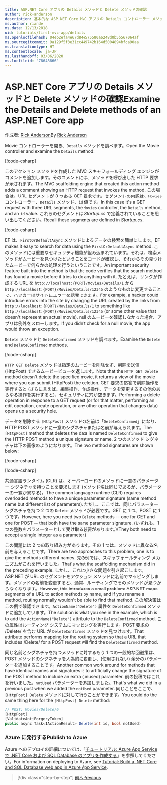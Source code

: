 ```yaml
---
title: ASP.NET Core アプリの Details メソッドと Delete メソッドの確認
author: rick-anderson
description: 基本的な ASP.NET Core MVC アプリの Details コントローラー メソッドとビューについて説明します。
ms.author: riande
ms.date: 12/13/2018
uid: tutorials/first-mvc-app/details
ms.openlocfilehash: 04eb2efa4e67d84e575580a6248d0b5b567064af
ms.sourcegitcommit: 9a129f5f3e31cc449742b164d5004894bfca90aa
ms.translationtype: HT
ms.contentlocale: ja-JP
ms.lasthandoff: 03/06/2020
ms.locfileid: "78648866"
---
```

# <a name="examine-the-details-and-delete-methods-of-an-aspnet-core-app"></a><span data-ttu-id="abf06-103">ASP.NET Core アプリの Details メソッドと Delete メソッドの確認</span><span class="sxs-lookup"><span data-stu-id="abf06-103">Examine the Details and Delete methods of an ASP.NET Core app</span></span>

<span data-ttu-id="abf06-104">作成者: [Rick Anderson](https://twitter.com/RickAndMSFT)</span><span class="sxs-lookup"><span data-stu-id="abf06-104">By [Rick Anderson](https://twitter.com/RickAndMSFT)</span></span>

<span data-ttu-id="abf06-105">Movie コントローラーを開き、`Details` メソッドを調べます。</span><span class="sxs-lookup"><span data-stu-id="abf06-105">Open the Movie controller and examine the `Details` method:</span></span>

[!code-csharp[](start-mvc/sample/MvcMovie22/Controllers/MoviesController.cs?name=snippet_details)]

<span data-ttu-id="abf06-106">このアクション メソッドを作成した MVC スキャフォールディング エンジンがコメントを追加します。そのコメントには、メソッドを呼び出した HTTP 要求が示されます。</span><span class="sxs-lookup"><span data-stu-id="abf06-106">The MVC scaffolding engine that created this action method adds a comment showing an HTTP request that invokes the method.</span></span> <span data-ttu-id="abf06-107">この場合は、URL セグメントが 3 つある GET 要求です。セグメントの内訳は、`Movies` コントローラー、`Details` メソッド、`id` 値です。</span><span class="sxs-lookup"><span data-stu-id="abf06-107">In this case it's a GET request with three URL segments, the `Movies` controller, the `Details` method, and an `id` value.</span></span> <span data-ttu-id="abf06-108">これらのセグメントは *Startup.cs* で定義されていることを思い出してください。</span><span class="sxs-lookup"><span data-stu-id="abf06-108">Recall these segments are defined in *Startup.cs*.</span></span>

[!code-csharp[](start-mvc/sample/MvcMovie3/Startup.cs?highlight=5&name=snippet_1)]

<span data-ttu-id="abf06-109">EF は、`FirstOrDefaultAsync` メソッドによるデータの検索を簡単にします。</span><span class="sxs-lookup"><span data-stu-id="abf06-109">EF makes it easy to search for data using the `FirstOrDefaultAsync` method.</span></span> <span data-ttu-id="abf06-110">このメソッドには重要なセキュリティ機能が組み込まれています。それは、検索メソッドがムービーを見つけたということをコードが確認し、それからその見つけたムービーで何らかの処理を行うということです。</span><span class="sxs-lookup"><span data-stu-id="abf06-110">An important security feature built into the method is that the code verifies that the search method has found a movie before it tries to do anything with it.</span></span> <span data-ttu-id="abf06-111">たとえば、リンクが作成する URL を `http://localhost:{PORT}/Movies/Details/1` から `http://localhost:{PORT}/Movies/Details/12345` のようなものに変更することで、ハッカーはサイトにエラーを誘発できます。</span><span class="sxs-lookup"><span data-stu-id="abf06-111">For example, a hacker could introduce errors into the site by changing the URL created by the links from `http://localhost:{PORT}/Movies/Details/1` to something like  `http://localhost:{PORT}/Movies/Details/12345` (or some other value that doesn't represent an actual movie).</span></span> <span data-ttu-id="abf06-112">null のムービーを確認しなかった場合、アプリは例外をスローします。</span><span class="sxs-lookup"><span data-stu-id="abf06-112">If you didn't check for a null movie, the app would throw an exception.</span></span>

<span data-ttu-id="abf06-113">`Delete` メソッドと `DeleteConfirmed` メソッドを調べます。</span><span class="sxs-lookup"><span data-stu-id="abf06-113">Examine the `Delete` and `DeleteConfirmed` methods.</span></span>

[!code-csharp[](start-mvc/sample/MvcMovie22/Controllers/MoviesController.cs?name=snippet_delete)]

<span data-ttu-id="abf06-114">`HTTP GET Delete` メソッドは指定のムービーを削除せず、削除を送信 (HttpPost) できるムービービューを返します。</span><span class="sxs-lookup"><span data-stu-id="abf06-114">Note that the `HTTP GET Delete` method doesn't delete the specified movie, it returns a view of the movie where you can submit (HttpPost) the deletion.</span></span> <span data-ttu-id="abf06-115">GET 要求の応答で削除操作を実行すると (さらに言えば、編集操作、作成操作、データを変更するその他のあらゆる操作を実行すると)、セキュリティに穴が空きます。</span><span class="sxs-lookup"><span data-stu-id="abf06-115">Performing a delete operation in response to a GET request (or for that matter, performing an edit operation, create operation, or any other operation that changes data) opens up a security hole.</span></span>

<span data-ttu-id="abf06-116">データを削除する `[HttpPost]` メソッドの名前は「`DeleteConfirmed`」になり、HTTP POST メソッドに一意のシグネチャまたは名前が与えられます。</span><span class="sxs-lookup"><span data-stu-id="abf06-116">The `[HttpPost]` method that deletes the data is named `DeleteConfirmed` to give the HTTP POST method a unique signature or name.</span></span> <span data-ttu-id="abf06-117">2 つのメソッド シグネチャは下の画像のようになります。</span><span class="sxs-lookup"><span data-stu-id="abf06-117">The two method signatures are shown below:</span></span>

[!code-csharp[](start-mvc/sample/MvcMovie/Controllers/MoviesController.cs?name=snippet_delete2)]

[!code-csharp[](start-mvc/sample/MvcMovie/Controllers/MoviesController.cs?name=snippet_delete3)]

<span data-ttu-id="abf06-118">共通言語ランタイム (CLR) は、オーバーロードのメソッドに一意のパラメーター シグネチャを持つことを要求します (メソッド名は同じであるが、パラメーターの一覧が異なる)。</span><span class="sxs-lookup"><span data-stu-id="abf06-118">The common language runtime (CLR) requires overloaded methods to have a unique parameter signature (same method name but different list of parameters).</span></span> <span data-ttu-id="abf06-119">ただし、ここでは、同じパラメーター シグネチャを持つ 2 つの `Delete` メソッドが必要です。GET に 1 つ、POST に 1 つです。</span><span class="sxs-lookup"><span data-stu-id="abf06-119">However, here you need two `Delete` methods -- one for GET and one for POST -- that both have the same parameter signature.</span></span> <span data-ttu-id="abf06-120">(いずれも、1 つの整数をパラメーターとして受け取る必要があります。)</span><span class="sxs-lookup"><span data-stu-id="abf06-120">(They both need to accept a single integer as a parameter.)</span></span>

<span data-ttu-id="abf06-121">この問題には 2 つの取り組み方があります。その 1 つは、メソッドに異なる名前を与えることです。</span><span class="sxs-lookup"><span data-stu-id="abf06-121">There are two approaches to this problem, one is to give the methods different names.</span></span> <span data-ttu-id="abf06-122">先の例では、スキャフォールディング メカニズムがこれを行いました。</span><span class="sxs-lookup"><span data-stu-id="abf06-122">That's what the scaffolding mechanism did in the preceding example.</span></span> <span data-ttu-id="abf06-123">しかし、これは小さな問題を引き起こします。ASP.NET が URL のセグメントをアクション メソッドに名前でマッピングします。メソッドの名前を変更すると、通常、ルーティングでそのメソッドが見つからなくなります。</span><span class="sxs-lookup"><span data-stu-id="abf06-123">However, this introduces a small problem: ASP.NET maps segments of a URL to action methods by name, and if you rename a method, routing normally wouldn't be able to find that method.</span></span> <span data-ttu-id="abf06-124">この解決策はこの例で確認できます。`ActionName("Delete")` 属性を `DeleteConfirmed` メソッドに追加しています。</span><span class="sxs-lookup"><span data-stu-id="abf06-124">The solution is what you see in the example, which is to add the `ActionName("Delete")` attribute to the `DeleteConfirmed` method.</span></span> <span data-ttu-id="abf06-125">この属性はルーティング システムにマッピングを実行します。POST 要求の /Delete/ を含む URL が `DeleteConfirmed` メソッドを見つけます。</span><span class="sxs-lookup"><span data-stu-id="abf06-125">That attribute performs mapping for the routing system so that a URL that includes /Delete/ for a POST request will find the `DeleteConfirmed` method.</span></span>

<span data-ttu-id="abf06-126">同じ名前とシグネチャを持つメソッドに対するもう 1 つの一般的な回避策は、POST メソッドのシグネチャを人為的に変更し、(使用されない) 余分のパラメーターを追加することです。</span><span class="sxs-lookup"><span data-stu-id="abf06-126">Another common work around for methods that have identical names and signatures is to artificially change the signature of the POST method to include an extra (unused) parameter.</span></span> <span data-ttu-id="abf06-127">前の投稿ではこれを行いました。`notUsed` パラメーターを追加しました。</span><span class="sxs-lookup"><span data-stu-id="abf06-127">That's what we did in a previous post when we added the `notUsed` parameter.</span></span> <span data-ttu-id="abf06-128">同じことをここで、`[HttpPost] Delete` メソッドに対して行うことができます。</span><span class="sxs-lookup"><span data-stu-id="abf06-128">You could do the same thing here for the `[HttpPost] Delete` method:</span></span>

```csharp
// POST: Movies/Delete/6
[HttpPost]
[ValidateAntiForgeryToken]
public async Task<IActionResult> Delete(int id, bool notUsed)
```

### <a name="publish-to-azure"></a><span data-ttu-id="abf06-129">Azure に発行する</span><span class="sxs-lookup"><span data-stu-id="abf06-129">Publish to Azure</span></span>

<span data-ttu-id="abf06-130">Azure へのデプロイの詳細については、「[チュートリアル: Azure App Service で .NET Core および SQL Database のアプリを作成する](/azure/app-service/app-service-web-tutorial-dotnetcore-sqldb)」を参照してください。</span><span class="sxs-lookup"><span data-stu-id="abf06-130">For information on deploying to Azure, see [Tutorial: Build a .NET Core and SQL Database web app in Azure App Service](/azure/app-service/app-service-web-tutorial-dotnetcore-sqldb).</span></span>

> [!div class="step-by-step"]
> [<span data-ttu-id="abf06-131">前へ</span><span class="sxs-lookup"><span data-stu-id="abf06-131">Previous</span></span>](validation.md)
